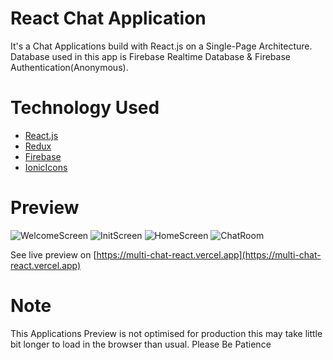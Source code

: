 # React Chat Application
  It's a Chat Applications build with React.js on a Single-Page Architecture. Database used in this app is Firebase Realtime Database & Firebase Authentication(Anonymous).
  
# Technology Used
 - [React.js](https://reactjs.org)
 - [Redux](https://redux.js.org)
 - [Firebase](https://firebase.google.com)
 - [IonicIcons](https://ionicons.com/)

# Preview 
  ![WelcomeScreen](https://firebasestorage.googleapis.com/v0/b/chatrobot-2000.appspot.com/o/IMG_20201017_231031.jpg?alt=media&token=009054e6-3e6a-4efb-bbfb-18c3cd2dffab)
  ![InitScreen](https://firebasestorage.googleapis.com/v0/b/chatrobot-2000.appspot.com/o/IMG_20201017_231054.jpg?alt=media&token=27eb9c4c-cbaa-40c0-aa6a-0176038983c9)
  ![HomeScreen](https://firebasestorage.googleapis.com/v0/b/chatrobot-2000.appspot.com/o/IMG_20201017_231122.jpg?alt=media&token=4042b77d-b1b4-46ff-8fb9-d009188b0faf)
  ![ChatRoom](https://firebasestorage.googleapis.com/v0/b/chatrobot-2000.appspot.com/o/IMG_20201017_231152.jpg?alt=media&token=2e85d52a-842a-4ddd-b769-f1fb71a3749d)
  
  See live preview on [https://multi-chat-react.vercel.app](https://multi-chat-react.vercel.app)
  
# Note
This Applications Preview is not optimised for production this may take little bit longer to load in the browser than usual. Please Be Patience